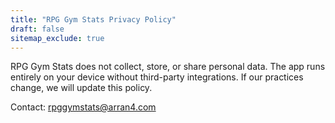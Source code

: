 ```yaml
---
title: "RPG Gym Stats Privacy Policy"
draft: false
sitemap_exclude: true
---
```


RPG Gym Stats does not collect, store, or share personal data. The app runs entirely on your device without third-party integrations. If our practices change, we will update this policy.

Contact: rpggymstats@arran4.com
